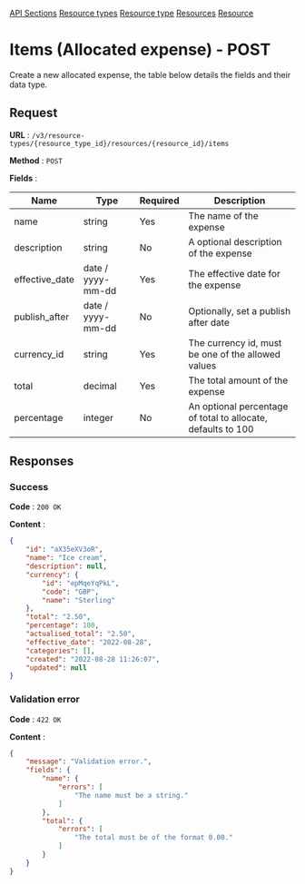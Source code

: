 [API Sections](../Sections.md)
[Resource types](../resource-types/GET.md)
[Resource type](../resource-type/GET.md)
[Resources](../resources/GET.md)
[Resource](../resource/GET.md)

# Items (Allocated expense) - POST

Create a new allocated expense, the table below details the fields and their data type.

## Request

**URL** : `/v3/resource-types/{resource_type_id}/resources/{resource_id}/items`

**Method** : `POST`

**Fields** :

Name | Type | Required | Description
---|---|---|---
name | string | Yes | The name of the expense
description | string | No | A optional description of the expense
effective_date | date / yyyy-mm-dd | Yes | The effective date for the expense
publish_after | date / yyyy-mm-dd | No | Optionally, set a publish after date
currency_id | string | Yes | The currency id, must be one of the allowed values
total | decimal | Yes | The total amount of the expense
percentage | integer | No | An optional percentage of total to allocate, defaults to 100

## Responses

### Success

**Code** : `200 OK`

**Content** : 
```json
{
    "id": "aX35eXV3oR",
    "name": "Ice cream",
    "description": null,
    "currency": {
        "id": "epMqeYqPkL",
        "code": "GBP",
        "name": "Sterling"
    },
    "total": "2.50",
    "percentage": 100,
    "actualised_total": "2.50",
    "effective_date": "2022-08-28",
    "categories": [],
    "created": "2022-08-28 11:26:07",
    "updated": null
}
```

### Validation error

**Code** : `422 OK`

**Content** : 
```json
{
    "message": "Validation error.",
    "fields": {
        "name": {
            "errors": [
                "The name must be a string."
            ]
        },
        "total": {
            "errors": [
                "The total must be of the format 0.00."
            ]
        }
    }
}
```